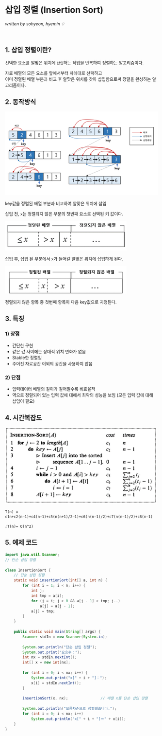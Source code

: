 # 삽입 정렬 (Insertion Sort)
*written by sohyeon, hyemin 💡*

<br>

## 1. 삽입 정렬이란?

선택한 요소를 알맞은 위치에 `삽입`하는 작업을 반복하여 정렬하는 알고리즘이다.  

자료 배열의 모든 요소를 앞에서부터 차례대로 선택하고  
이미 정렬된 배열 부분과 비교 후 알맞은 위치를 찾아 삽입함으로써 정렬을 완성하는 알고리즘이다.  

## 2. 동작방식

<img src="./resources/InsertionSort.png" width="600px">

key값을 정렬된 배열 부분과 비교하여 알맞은 위치에 삽입

삽입 전, `x`는 정렬되지 않은 부분의 첫번째 요소로 선택된 키 값이다.

<img src="./resources/InsertPosition1.png" width="400px">

삽입 후, 삽입 된 부분에서 `x`가 들어갈 알맞은 위치에 삽입하게 된다.

<img src="./resources/InsertPosition2.png" width="400px">

정렬되지 않은 항목 중 첫번째 항목이 다음 key값으로 지정된다.

## 3. 특징

### 1) 장점

- 간단한 구현
- 같은 값 사이에는 상대적 위치 변화가 없음
- Stable한 정렬임
- 주어진 자료공간 이외의 공간을 사용하지 않음

### 2) 단점

- 입력데이터 배열의 길이가 길어질수록 비효율적
- 역으로 정렬되어 있는 입력 값에 대해서 최악의 성능을 보임
  (모든 입력 값에 대해 삽입이 필요)

## 4. 시간복잡도

<img src="./resources/InsertionSort_Psudo.png" width="500px">

```
T(n) = c1n+c2(n−1)+c4(n−1)+c5(n(n+1)/2−1)+c6(n(n−1)/2)+c7(n(n−1)/2)+c8(n−1)
                            
∴T(n)= O(n^2)
```

## 5. 예제 코드

```Java
import java.util.Scanner;
// 단순 삽입 정렬

class InsertionSort {
	// 단순 삽입 정렬
	static void insertionSort(int[] a, int n) {
		for (int i = 1; i < n; i++) {
			int j;
			int tmp = a[i];
			for (j = i; j > 0 && a[j - 1] > tmp; j--)
				a[j] = a[j - 1];
			a[j] = tmp;
		}
	}

	public static void main(String[] args) {
		Scanner stdIn = new Scanner(System.in);

		System.out.println("단순 삽입 정렬");
		System.out.print("요솟수：");
		int nx = stdIn.nextInt();
		int[] x = new int[nx];

		for (int i = 0; i < nx; i++) {
			System.out.print("x[" + i + "]：");
			x[i] = stdIn.nextInt();
		}

		insertionSort(x, nx);				// 배열 x를 단순 삽입 정렬

		System.out.println("오름차순으로 정렬했습니다.");
		for (int i = 0; i < nx; i++)
			System.out.println("x[" + i + "]＝" + x[i]);
	}
}
```


